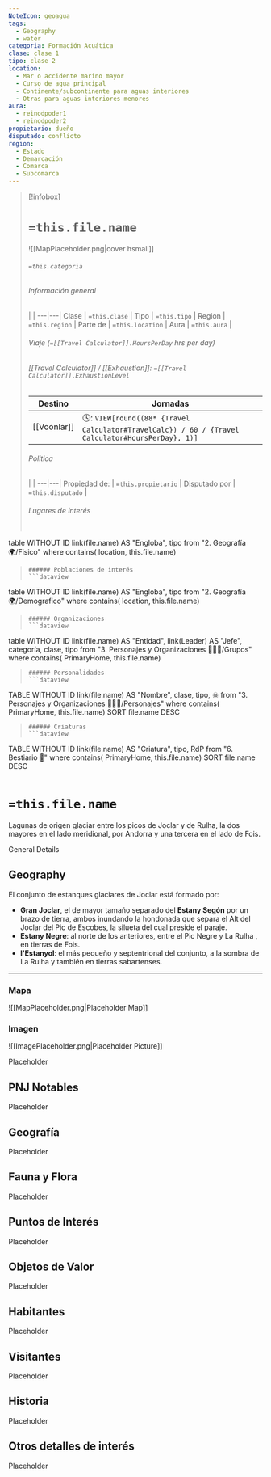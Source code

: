 ```yaml
---
NoteIcon: geoagua
tags:
  - Geography 
  - water
categoria: Formación Acuática
clase: clase 1
tipo: clase 2
location: 
  - Mar o accidente marino mayor
  - Curso de agua principal
  - Continente/subcontinente para aguas interiores
  - Otras para aguas interiores menores
aura:
  - reinodpoder1
  - reinodpoder2
propietario: dueño
disputado: conflicto
region:
  - Estado 
  - Demarcación
  - Comarca
  - Subcomarca
---
```


> [!infobox]
> # `=this.file.name`
> ![[MapPlaceholder.png|cover hsmall]]
> ###### `=this.categoria` 
> ###### Información general
>  |   |
> ---|---|
> Clase | `=this.clase` |
> Tipo | `=this.tipo` |
> Region | `=this.region` |
> Parte de | `=this.location` |
> Aura | `=this.aura`  |
> ###### Viaje (`=[[Travel Calculator]].HoursPerDay` hrs per day)
> ###### [[Travel Calculator]]  / [[Exhaustion]]:  `=[[Travel Calculator]].ExhaustionLevel`
> Destino |  Jornadas  |
> ---|---|
> [[Voonlar]] | 🕓: `VIEW[round((88* {Travel Calculator#TravelCalc}) / 60 / {Travel Calculator#HoursPerDay}, 1)]`      |
> ###### Politica
>  |   |
> ---|---|
> Propiedad de: | `=this.propietario` |
> Disputado por | `=this.disputado` |
>###### Lugares de interés
> ```dataview
table WITHOUT ID link(file.name) AS "Engloba",  tipo
from "2. Geografía 🌍/Fisico"
where contains( location, this.file.name)
>```
>###### Poblaciones de interés
> ```dataview
table WITHOUT ID link(file.name) AS "Engloba",  tipo
from "2. Geografía 🌍/Demografico"
where contains( location, this.file.name)
>```
>###### Organizaciones
> ```dataview
table WITHOUT ID link(file.name) AS "Entidad", link(Leader) AS "Jefe", categoría, clase, tipo
from "3. Personajes y Organizaciones 🧑‍🤝‍🧑/Grupos"
where contains( PrimaryHome, this.file.name)
>```
>###### Personalidades 
>```dataview
TABLE WITHOUT ID link(file.name) AS "Nombre", clase, tipo, ☠
from "3. Personajes y Organizaciones 🧑‍🤝‍🧑/Personajes"
where contains( PrimaryHome, this.file.name)
SORT file.name DESC
>```
>###### Criaturas
> ```dataview
TABLE WITHOUT ID link(file.name) AS "Criatura", tipo, RdP
from "6. Bestiario 🐉"
where contains( PrimaryHome, this.file.name)
SORT file.name DESC
>```


# `=this.file.name`
 <section class="wa-section main-content"><p>Lagunas de origen glaciar entre los picos de Joclar y de Rulha, la dos mayores en el lado meridional, por Andorra y una tercera en el lado de Fois.</p></section>  <section data-section-id="sidebarcontent" class="wa-section public"><dl><dt>General Details</dt><dd><div id="b390418185452bfb369700a4f9f65211" class="visibility-toggler image-thumb-container user-css-image-thumbnail position-relative padding-10 "><img src="https://worldanvil.com/uploads/images/7413fd1d83b5b19b9c3ee5ef08bf2274.jpeg" alt title="estany gran de joclar.jpeg" /></div></dd></dl></section><section data-section-id="geography" class="wa-section public"><h2>Geography</h2>
<p>El conjunto de estanques glaciares de Joclar está formado por:
</p><ul>
<li><b>Gran Joclar</b>, el de mayor tamaño separado del <b>Estany Segón</b> por un brazo de tierra, ambos inundando la hondonada que separa el Alt del Joclar del Pic de Escobes, la silueta del cual preside el paraje.</li>
<li><b>Estany Negre</b>: al norte de los anteriores, entre el Pic Negre y <span class="article-link article-explorer-link entity-link wa-link" data-article-privacy="public" data-article-id="11da3276-3de9-42f2-aa1e-d5a6141e02df" data-template-type="location" data-article="11da3276-3de9-42f2-aa1e-d5a6141e02df">La Rulha</span> , en tierras de Fois.</li>
<li><b>l'Estanyol</b>: el más pequeño y septentrional del conjunto, a la sombra de <span class="article-link article-explorer-link entity-link wa-link" data-article-privacy="public" data-article-id="11da3276-3de9-42f2-aa1e-d5a6141e02df" data-template-type="location" data-article="11da3276-3de9-42f2-aa1e-d5a6141e02df">La Rulha</span> y también en tierras sabartenses.</li>
</ul><p></p><hr /></section>   

### Mapa
![[MapPlaceholder.png|Placeholder Map]]

### Imagen
![[ImagePlaceholder.png|Placeholder Picture]]

Placeholder

## PNJ Notables
Placeholder

## Geografía
Placeholder

## Fauna y Flora
Placeholder

## Puntos de Interés
Placeholder

## Objetos de Valor
Placeholder

## Habitantes
Placeholder

## Visitantes
Placeholder

## Historia
Placeholder

## Otros detalles de interés
Placeholder

